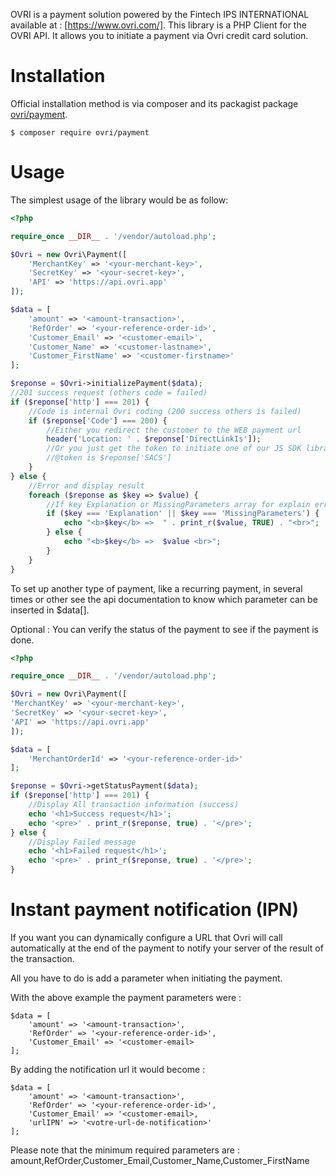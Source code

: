 OVRI is a payment solution powered by the Fintech IPS INTERNATIONAL available at :  [https://www.ovri.com/].
This library is a PHP Client for the OVRI API. It allows you to initiate a payment via Ovri credit card solution.

Installation
============

Official installation method is via composer and its packagist package [ovri/payment](https://packagist.org/packages/ovri/payment).

```
$ composer require ovri/payment
```

Usage
=====

The simplest usage of the library would be as follow:

```php
<?php

require_once __DIR__ . '/vendor/autoload.php';

$Ovri = new Ovri\Payment([
	'MerchantKey' => '<your-merchant-key>',
	'SecretKey' => '<your-secret-key>',
	'API' => 'https://api.ovri.app'
]);

$data = [
	'amount' => '<amount-transaction>',
	'RefOrder' => '<your-reference-order-id>',
	'Customer_Email' => '<customer-email>',
	'Customer_Name' => '<customer-lastname>',
	'Customer_FirstName' => '<customer-firstname>'
];

$reponse = $Ovri->initializePayment($data);
//201 success request (others code = failed)
if ($reponse['http'] === 201) {
	//Code is internal Ovri coding (200 success others is failed)
	if ($reponse['Code'] === 200) {
		//Either you redirect the customer to the WEB payment url
		header('Location: ' . $reponse['DirectLinkIs']);
		//Or you just get the token to initiate one of our JS SDK libraries
		//@token is $reponse['SACS']
	}
} else {
	//Error and display result
	foreach ($reponse as $key => $value) {
		//If key Explanation or MissingParameters array for explain error
		if ($key === 'Explanation' || $key === 'MissingParameters') {
			echo "<b>$key</b> =>  " . print_r($value, TRUE) . "<br>";
		} else {
			echo "<b>$key</b> =>  $value <br>";
		}
	}
}
```
To set up another type of payment, like a recurring payment, in several times or other see the api documentation to know which parameter can be inserted in $data[].

Optional :
You can verify the status of the payment to see if the payment is done.

```php
<?php

require_once __DIR__ . '/vendor/autoload.php';

$Ovri = new Ovri\Payment([
'MerchantKey' => '<your-merchant-key>',
'SecretKey' => '<your-secret-key>',
'API' => 'https://api.ovri.app'
]);

$data = [
	'MerchantOrderId' => '<your-reference-order-id>'
];

$reponse = $Ovri->getStatusPayment($data); 
if ($reponse['http'] === 201) {
	//Display All transaction information (success)
	echo '<h1>Success request</h1>';
	echo '<pre>' . print_r($reponse, true) . '</pre>';
} else {
	//Display Failed message
	echo '<h1>Failed request</h1>';
	echo '<pre>' . print_r($reponse, true) . '</pre>';
}
```

Instant payment notification (IPN)
==================================

If you want you can dynamically configure a URL that Ovri will call automatically at the end of the payment to notify your server of the result of the transaction.

All you have to do is add a parameter when initiating the payment.

With the above example the payment parameters were :
```
$data = [
	'amount' => '<amount-transaction>',
	'RefOrder' => '<your-reference-order-id>',
	'Customer_Email' => '<customer-email>
];
```

By adding the notification url it would become : 
```
$data = [
	'amount' => '<amount-transaction>',
	'RefOrder' => '<your-reference-order-id>',
	'Customer_Email' => '<customer-email>,
	'urlIPN' => '<votre-url-de-notification>'
];
```

Please note that the minimum required parameters are : amount,RefOrder,Customer_Email,Customer_Name,Customer_FirstName
